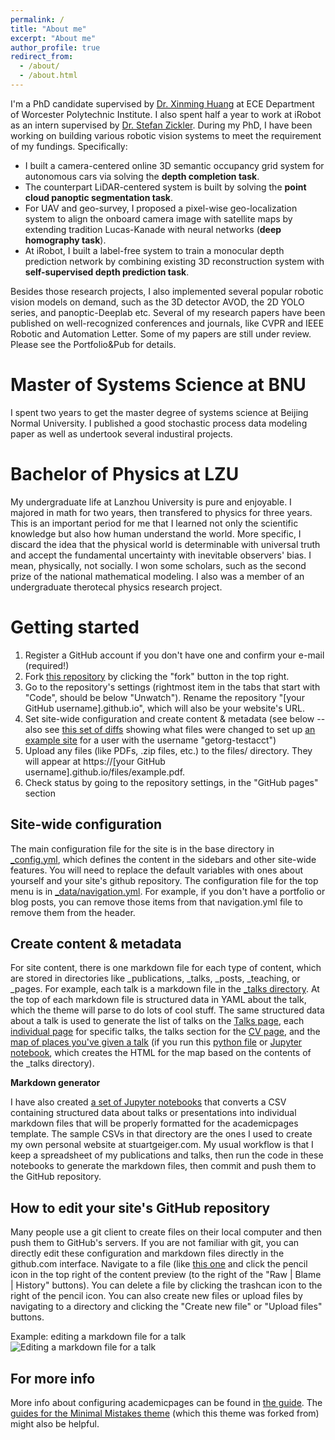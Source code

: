 ```yaml
---
permalink: /
title: "About me"
excerpt: "About me"
author_profile: true
redirect_from: 
  - /about/
  - /about.html
---
```


I'm a PhD candidate supervised by [Dr. Xinming Huang](https://users.wpi.edu/~xhuang/) at ECE Department of Worcester Polytechnic Institute. I also spent half a year to work at iRobot as an intern supervised by [Dr. Stefan Zickler](https://scholar.google.com/citations?user=G_vOcFUAAAAJ&hl=en&oi=ao). During my PhD, I have been working on building various robotic vision systems to meet the requirement of my fundings. Specifically:
<ul>
  <li>I built a camera-centered online 3D semantic occupancy grid system for autonomous cars via solving the <b>depth completion task</b>. </li>
  <li>The counterpart LiDAR-centered system is built by solving the <b>point cloud panoptic segmentation task</b>. </li>
  <li>For UAV and geo-survey, I proposed a pixel-wise geo-localization system to align the onboard camera image with satellite maps by extending tradition Lucas-Kanade with neural networks (<b>deep homography task</b>).</li>
   <li> At iRobot, I built a label-free system to train a monocular depth prediction network by combining existing 3D reconstruction system with <b>self-supervised depth prediction task</b>.</li>
</ul>
 
 Besides those research projects, I also implemented several popular robotic vision models on demand, such as the 3D detector AVOD, the 2D YOLO series, and panoptic-Deeplab etc. Several of my research papers have been published on well-recognized conferences and journals, like CVPR and IEEE Robotic and Automation Letter. Some of my papers are still under review. Please see the Portfolio&Pub for details.
   

Master of Systems Science at BNU
======
I spent two years to get the master degree of systems science at Beijing Normal University. I published a good stochastic process data modeling paper as well as undertook several industiral projects.   

Bachelor of Physics at LZU
======
My undergraduate life at Lanzhou University is pure and enjoyable. I majored in math for two years, then transfered to physics for three years. This is an important period for me that I learned not only the scientific knowledge but also how human understand the world. More specific, I discard the idea that the physical world is determinable with universal truth and accept the fundamental uncertainty with inevitable observers' bias. I mean, physically, not socially. I won some scholars, such as the second prize of the national mathematical modeling. I also was a member of an undergraduate therotecal physics research project.   

Getting started
======
1. Register a GitHub account if you don't have one and confirm your e-mail (required!)
1. Fork [this repository](https://github.com/academicpages/academicpages.github.io) by clicking the "fork" button in the top right. 
1. Go to the repository's settings (rightmost item in the tabs that start with "Code", should be below "Unwatch"). Rename the repository "[your GitHub username].github.io", which will also be your website's URL.
1. Set site-wide configuration and create content & metadata (see below -- also see [this set of diffs](http://archive.is/3TPas) showing what files were changed to set up [an example site](https://getorg-testacct.github.io) for a user with the username "getorg-testacct")
1. Upload any files (like PDFs, .zip files, etc.) to the files/ directory. They will appear at https://[your GitHub username].github.io/files/example.pdf.  
1. Check status by going to the repository settings, in the "GitHub pages" section

Site-wide configuration
------
The main configuration file for the site is in the base directory in [_config.yml](https://github.com/academicpages/academicpages.github.io/blob/master/_config.yml), which defines the content in the sidebars and other site-wide features. You will need to replace the default variables with ones about yourself and your site's github repository. The configuration file for the top menu is in [_data/navigation.yml](https://github.com/academicpages/academicpages.github.io/blob/master/_data/navigation.yml). For example, if you don't have a portfolio or blog posts, you can remove those items from that navigation.yml file to remove them from the header. 

Create content & metadata
------
For site content, there is one markdown file for each type of content, which are stored in directories like _publications, _talks, _posts, _teaching, or _pages. For example, each talk is a markdown file in the [_talks directory](https://github.com/academicpages/academicpages.github.io/tree/master/_talks). At the top of each markdown file is structured data in YAML about the talk, which the theme will parse to do lots of cool stuff. The same structured data about a talk is used to generate the list of talks on the [Talks page](https://academicpages.github.io/talks), each [individual page](https://academicpages.github.io/talks/2012-03-01-talk-1) for specific talks, the talks section for the [CV page](https://academicpages.github.io/cv), and the [map of places you've given a talk](https://academicpages.github.io/talkmap.html) (if you run this [python file](https://github.com/academicpages/academicpages.github.io/blob/master/talkmap.py) or [Jupyter notebook](https://github.com/academicpages/academicpages.github.io/blob/master/talkmap.ipynb), which creates the HTML for the map based on the contents of the _talks directory).

**Markdown generator**

I have also created [a set of Jupyter notebooks](https://github.com/academicpages/academicpages.github.io/tree/master/markdown_generator
) that converts a CSV containing structured data about talks or presentations into individual markdown files that will be properly formatted for the academicpages template. The sample CSVs in that directory are the ones I used to create my own personal website at stuartgeiger.com. My usual workflow is that I keep a spreadsheet of my publications and talks, then run the code in these notebooks to generate the markdown files, then commit and push them to the GitHub repository.

How to edit your site's GitHub repository
------
Many people use a git client to create files on their local computer and then push them to GitHub's servers. If you are not familiar with git, you can directly edit these configuration and markdown files directly in the github.com interface. Navigate to a file (like [this one](https://github.com/academicpages/academicpages.github.io/blob/master/_talks/2012-03-01-talk-1.md) and click the pencil icon in the top right of the content preview (to the right of the "Raw | Blame | History" buttons). You can delete a file by clicking the trashcan icon to the right of the pencil icon. You can also create new files or upload files by navigating to a directory and clicking the "Create new file" or "Upload files" buttons. 

Example: editing a markdown file for a talk
![Editing a markdown file for a talk](/images/editing-talk.png)

For more info
------
More info about configuring academicpages can be found in [the guide](https://academicpages.github.io/markdown/). The [guides for the Minimal Mistakes theme](https://mmistakes.github.io/minimal-mistakes/docs/configuration/) (which this theme was forked from) might also be helpful.
